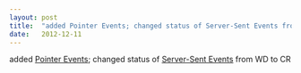 ```yaml
---
layout: post
title:  "added Pointer Events; changed status of Server-Sent Events from WD to CR"
date:   2012-12-11
---
```


added [Pointer Events](/spec/pointerevents); changed status of [Server-Sent Events](/spec/eventsource) from WD to CR

